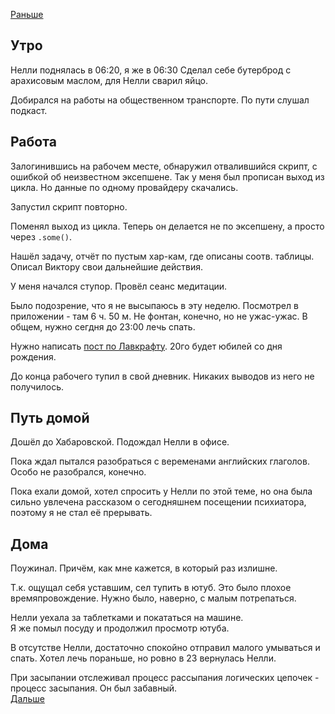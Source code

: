 [Раньше](2020.08.04.md)  
## Утро
Нелли поднялась в 06:20, я же в 06:30
Сделал себе бутерброд с арахисовым маслом, для Нелли сварил яйцо.

Добирался на работы на общественном транспорте. По пути слушал подкаст.
## Работа
Залогинившись на рабочем месте, обнаружил отвалившийся скрипт, с ошибкой об неизвестном эксепшене. Так у меня был прописан выход из цикла. Но данные по одному провайдеру скачались.

Запустил скрипт повторно.

Поменял выход из цикла. Теперь он делается не по эксепшену, а просто через `.some()`.

Нашёл задачу, отчёт по пустым хар-кам, где описаны соотв. таблицы.  
Описал Виктору свои дальнейшие действия.

У меня начался ступор. Провёл сеанс медитации.

Было подозрение, что я не высыпаюсь в эту неделю. Посмотрел в приложении - там 6 ч. 50 м. Не фонтан, конечно, но не ужас-ужас. В общем, нужно сегдня до 23:00 лечь спать.

Нужно написать [пост по Лавкрафту](../facebook/lovecraft.md). 20го будет юбилей со дня рождения.

До конца рабочего тупил в свой дневник. Никаких выводов из него не получилось.
## Путь домой
Дошёл до Хабаровской. Подождал Нелли в офисе.

Пока ждал пытался разобраться с веременами английских глаголов. Особо не разобрался, конечно.

Пока ехали домой, хотел спросить у Нелли по этой теме, но она была сильно увлечена рассказом о сегодняшнем посещении психиатора, поэтому я не стал её прерывать.
## Дома
Поужинал. Причём, как мне кажется, в который раз излишне.

Т.к. ощущал себя уставшим, сел тупить в ютуб. Это было плохое времяпровождение. Нужно было, наверно, с малым потрепаться.

Нелли уехала за таблетками и покататься на машине.  
Я же помыл посуду и продолжил просмотр ютуба.

В отсутстве Нелли, достаточно спокойно отправил малого умываться и спать. Хотел лечь пораньше, но ровно в 23 вернулась Нелли.

При засыпании отслеживал процесс рассыпания логических цепочек - процесс засыпания. Он был забавный.  
[Дальше](2020.08.06.md)